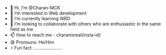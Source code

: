 - 👋 Hi, I’m @Charan-MCK
- 👀 I’m interested in Web development
- 🌱 I’m currently learning WBD
- 💞️ I’m looking to collaborate with others who are enthusiastic in the same field as me
- 📫 How to reach me - charanisreal(insta-id)
- 😄 Pronouns: He/Him
- ⚡ Fun fact: ......................

<!---
Charan-MCK/Charan-MCK is a ✨ special ✨ repository because its `README.md` (this file) appears on your GitHub profile.
You can click the Preview link to take a look at your changes.
--->

